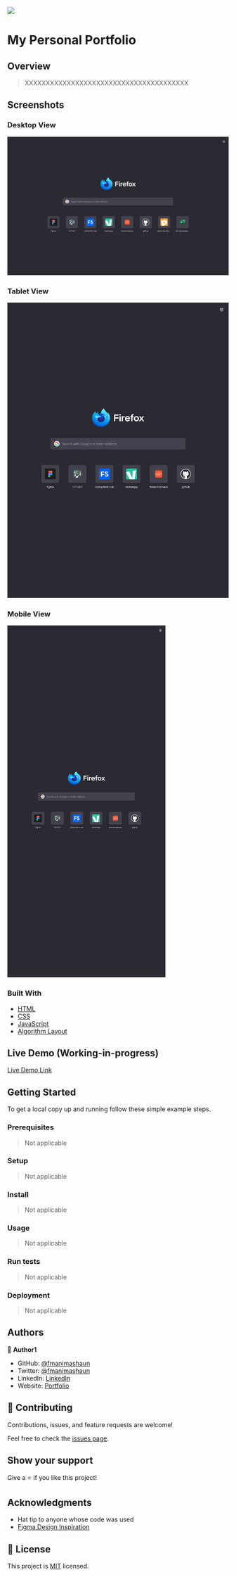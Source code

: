 ![](https://img.shields.io/badge/fmanimashaun-blue)

# My Personal Portfolio

## Overview

> XXXXXXXXXXXXXXXXXXXXXXXXXXXXXXXXXXXXXXX


## Screenshots

### Desktop View
![screenshot](screenshots/desktop_demo.png)


### Tablet View
![screenshot](screenshots/tablet_demo.png)


### Mobile View
![screenshot](screenshots/mobile_demo.png)


### Built With

- [HTML](https://developer.mozilla.org/en-US/docs/Web/HTML)
- [CSS](https://developer.mozilla.org/en-US/docs/Web/CSS)
- [JavaScript](https://developer.mozilla.org/en-US/docs/Web/JavaScript)
- [Algorithm Layout](https://every-layout.dev/)


## Live Demo (Working-in-progress)

[Live Demo Link](https://fmanimashaun.com/)


## Getting Started

To get a local copy up and running follow these simple example steps.

### Prerequisites

> Not applicable


### Setup

> Not applicable


### Install

> Not applicable


### Usage

> Not applicable


### Run tests

> Not applicable


### Deployment

> Not applicable


## Authors

👤 **Author1**

- GitHub: [@fmanimashaun](https://github.com/fmanimashaun)
- Twitter: [@fmanimashaun](https://twitter.com/fmanimashaun)
- LinkedIn: [LinkedIn](https://www.linkedin.com/in/fmanimashaun/)
- Website: [Portfolio](https://fmanimashaun.com)


## 🤝 Contributing

Contributions, issues, and feature requests are welcome!

Feel free to check the [issues page](../../issues/).


## Show your support

Give a ⭐️ if you like this project!


## Acknowledgments

- Hat tip to anyone whose code was used
- [Figma Design Inspiration](https://www.figma.com/file/ZcNGugATyXmbMaYOdPHOZt/Microverse-Student-Project-1-(Copy)?node-id=23%3A9)


## 📝 License

This project is [MIT](./LICENSE) licensed.
